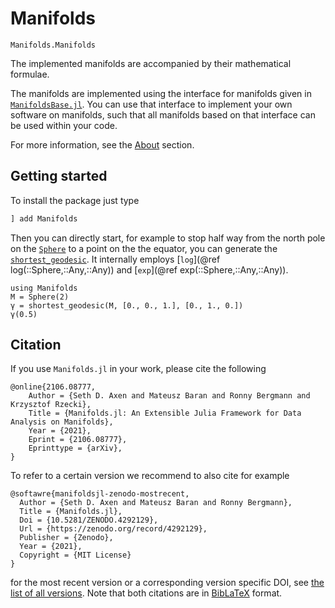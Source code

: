 # Manifolds

```@docs
Manifolds.Manifolds
```

The implemented manifolds are accompanied by their mathematical formulae.

The manifolds are implemented using the interface for manifolds given in [`ManifoldsBase.jl`](https://juliamanifolds.github.io/ManifoldsBase.jl/).
You can use that interface to implement your own software on manifolds, such that all manifolds
based on that interface can be used within your code.

For more information, see the [About](misc/about.md) section.

## Getting started

To install the package just type

```julia
] add Manifolds
```

Then you can directly start, for example to stop half way from the north pole on the [`Sphere`](@ref) to a point on the the equator, you can generate the [`shortest_geodesic`](https://juliamanifolds.github.io/ManifoldsBase.jl/stable/functions.html#ManifoldsBase.shortest_geodesic-Tuple{AbstractManifold,%20Any,%20Any}).
It internally employs [`log`](@ref log(::Sphere,::Any,::Any)) and [`exp`](@ref exp(::Sphere,::Any,::Any)).

```@example
using Manifolds
M = Sphere(2)
γ = shortest_geodesic(M, [0., 0., 1.], [0., 1., 0.])
γ(0.5)
```

## Citation

If you use `Manifolds.jl` in your work, please cite the following

```biblatex
@online{2106.08777,
    Author = {Seth D. Axen and Mateusz Baran and Ronny Bergmann and Krzysztof Rzecki},
    Title = {Manifolds.jl: An Extensible Julia Framework for Data Analysis on Manifolds},
    Year = {2021},
    Eprint = {2106.08777},
    Eprinttype = {arXiv},
}
```

To refer to a certain version we recommend to also cite for example

```biblatex
@softawre{manifoldsjl-zenodo-mostrecent,
  Author = {Seth D. Axen and Mateusz Baran and Ronny Bergmann},
  Title = {Manifolds.jl},
  Doi = {10.5281/ZENODO.4292129},
  Url = {https://zenodo.org/record/4292129},
  Publisher = {Zenodo},
  Year = {2021},
  Copyright = {MIT License}
}
```

for the most recent version or a corresponding version specific DOI, see [the list of all versions](https://zenodo.org/search?page=1&size=20&q=conceptrecid:%224292129%22&sort=-version&all_versions=True).
Note that both citations are in [BibLaTeX](https://ctan.org/pkg/biblatex) format.
